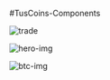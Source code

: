 #TusCoins-Components

![trade](https://user-images.githubusercontent.com/114443660/200114317-9fa65258-9d83-43df-93ce-3a726f82602e.png)


![hero-img](https://user-images.githubusercontent.com/114443660/200114308-684bf1f7-b859-4680-aac7-38d7fdfd6510.png)


![btc-img](https://user-images.githubusercontent.com/114443660/200114305-fc617d49-8064-4013-bf66-2b6b33d32cef.png)

